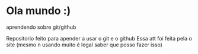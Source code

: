 # Ola mundo :)
 aprendendo sobre git/github

Repositorio feito para apender a usar o git e o github
Essa att foi feita pela o site (mesmo n usando muito é legal saber que posso fazer isso)